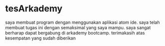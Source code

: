 # tesArkademy
saya membuat program dengan menggunakan aplikasi atom ide. saya telah membuat tugas ini dengan semaksimal yang saya mampu. saya sangat berharap dapat bergabung di arkademy bootcamp. terimakasih atas kesempatan yang sudah diberikan
